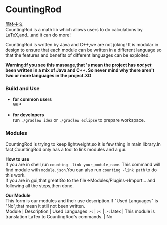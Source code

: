 # CountingRod
[简体中文](./README_CN.md)  
CountingRod is a math lib which allows users to do calculations
by LaTeX,and...and it can do more!

CountingRod is written by Java and C++,we are not joking! It is 
modular in design to ensure that each module can be written in 
a different language so that the features and benefits of 
different languages can be exploited.

**Warning:if you see this massage,that 's mean the project has 
*not yet* been written in a mix of Java and C++. So never mind why 
there aren't two or more languages in the project.XD**

### Build and Use

* **for common users**  
WIP

* **for developers**  
run `./gradlew idea` or `./gradlew eclipse` to prepare workspace.

### Modules

CountingRod is trying to keep lightweight,so it is few thing in 
main library.In fact,CountingRod only has a tool to link modules 
and a gui.

**How to use**  
If you are in shell,run `counting -link your_module_name`.
This command will find module with `module.json`.You can also run 
`counting -link path` to do this work.  
If you are in gui,that great!Go to the file->Modules/Plugins->Import...
and following all the steps,then done.

**Our Module**  
This form is our modules and their use description.If "Used Languages" is "No",that mean it still not been written.  
Module | Description | Used Languages
:-:  | :-:  | :-:
latex | This module is translation LaTex to CountingRod's commands. | No
